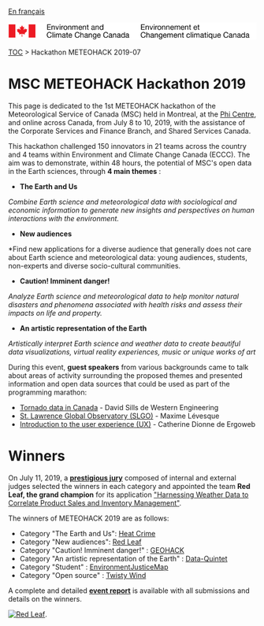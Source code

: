[En français](2019-07_hackathon-METEOHACK_fr.md)

![ECCC logo](../img_eccc-logo.png)

[TOC](2019-07_hackathon-METEOHACK_en.md) > Hackathon METEOHACK 2019-07


# MSC METEOHACK Hackathon 2019

This page is dedicated to the 1st METEOHACK hackathon of the Meteorological Service of Canada (MSC) held in Montreal, at the [Phi Centre](https://phi-centre.com/), and online across Canada, from July 8 to 10, 2019, with the assistance of the Corporate Services and Finance Branch, and Shared Services Canada.

This hackathon challenged 150 innovators in 21 teams across the country and 4 teams within Environment and Climate Change Canada (ECCC). The aim was to demonstrate, within 48 hours, the potential of MSC's open data in the Earth sciences, through **4 main themes** :

* __The Earth and Us__ 

*Combine Earth science and meteorological data with sociological and economic information to generate new insights and perspectives on human interactions with the environment.*

* __New audiences__

*Find new applications for a diverse audience that generally does not care about Earth science and meteorological data: young audiences, students, non-experts and diverse socio-cultural communities.

* __Caution! Imminent danger!__

*Analyze Earth science and meteorological data to help monitor natural disasters and phenomena associated with health risks and assess their impacts on life and property.*

* __An artistic representation of the Earth__

*Artistically interpret Earth science and weather data to create beautiful data visualizations, virtual reality experiences, music or unique works of art*

During this event, **guest speakers** from various backgrounds came to talk about areas of activity surrounding the proposed themes and presented information and open data sources that could be used as part of the programming marathon:

* [Tornado data in Canada](https://collaboration.cmc.ec.gc.ca/cmc/cmos/meteohack/presentations/hackathon_guest-speakers/SILLS_CMOS-IUGG-2019_Hackthon_final.pptx) - David Sills de Western Engineering
* [St. Lawrence Global Observatory (SLGO)](https://collaboration.cmc.ec.gc.ca/cmc/cmos/meteohack/presentations/hackathon_guest-speakers/OGSL_MeteoHack.pptx) - Maxime Lévesque
* [Introduction to the user experience (UX)](https://collaboration.cmc.ec.gc.ca/cmc/cmos/meteohack/presentations/hackathon_guest-speakers/Meteohack_ExperienceUtilisateur101.pdf) - Catherine Dionne de Ergoweb 

# Winners

On July 11, 2019, a [__prestigious jury__](https://collaboration.cmc.ec.gc.ca/cmc/cmos/meteohack/summary/METEOHACKEventSummary.pdf) composed of internal and external judges selected the winners in each category and appointed the team **Red Leaf, the grand champion** for its application ["Harnessing Weather Data to Correlate Product Sales and Inventory Management"](https://www.loom.com/share/ab59c8e1570646e6b0afa1eb487ecae1).

The winners of METEOHACK 2019 are as follows:

* Category "The Earth and Us": [Heat Crime](https://www.youtube.com/watch?v=k9SNqhikcmw&feature=youtu.be)
* Category "New audiences": [Red Leaf](https://www.loom.com/share/ab59c8e1570646e6b0afa1eb487ecae1)
* Category "Caution! Imminent danger!" : [GEOHACK](https://www.youtube.com/watch?v=nYdaN7RUibE&feature=youtu.be)
* Category "An artistic representation of the Earth" : [Data-Quintet](https://www.youtube.com/watch?v=KWMnSSIYstY)
* Category "Student" : [EnvironmentJusticeMap](https://www.youtube.com/watch?v=nYdaN7RUibE&feature=youtu.be)
* Category "Open source" : [Twisty Wind](https://www.youtube.com/watch?v=rlS7Bt2pwnc&feature=youtu.be)

A complete and detailed [__event report__](https://collaboration.cmc.ec.gc.ca/cmc/cmos/meteohack/summary/METEOHACKEventSummary.pdf) is available with all submissions and details on the winners. 

[![Red Leaf](https://collaboration.cmc.ec.gc.ca/cmc/cmos/public_doc/events/meteohack_2019/Red.Leaf_2019.jpg)](http://www.youtube.com/watch?v=DNlTntWKTtA "Grand champion de METEOHACK 2019: Red Leaf").

